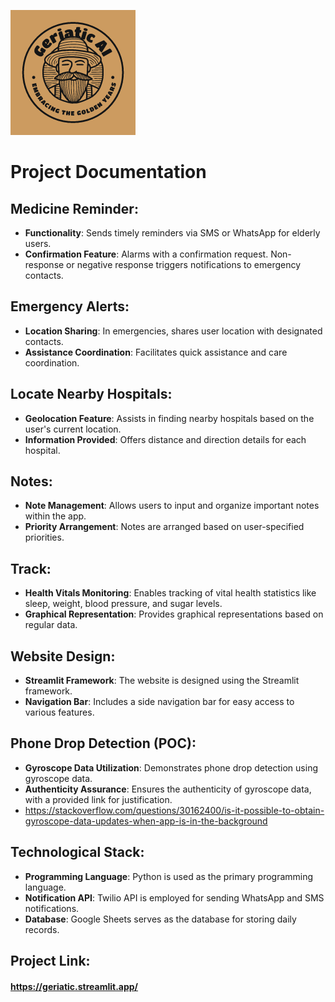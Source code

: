 ![alt text](icon.png)

# Project Documentation

## Medicine Reminder:
   - **Functionality**: Sends timely reminders via SMS or WhatsApp for elderly users.
   - **Confirmation Feature**: Alarms with a confirmation request. Non-response or negative response triggers notifications to emergency contacts.

## Emergency Alerts:
   - **Location Sharing**: In emergencies, shares user location with designated contacts.
   - **Assistance Coordination**: Facilitates quick assistance and care coordination.

## Locate Nearby Hospitals:
   - **Geolocation Feature**: Assists in finding nearby hospitals based on the user's current location.
   - **Information Provided**: Offers distance and direction details for each hospital.

## Notes:
   - **Note Management**: Allows users to input and organize important notes within the app.
   - **Priority Arrangement**: Notes are arranged based on user-specified priorities.

## Track:
   - **Health Vitals Monitoring**: Enables tracking of vital health statistics like sleep, weight, blood pressure, and sugar levels.
   - **Graphical Representation**: Provides graphical representations based on regular data.

## Website Design:
   - **Streamlit Framework**: The website is designed using the Streamlit framework.
   - **Navigation Bar**: Includes a side navigation bar for easy access to various features.
## Phone Drop Detection (POC):
   - **Gyroscope Data Utilization**: Demonstrates phone drop detection using gyroscope data.
   - **Authenticity Assurance**: Ensures the authenticity of gyroscope data, with a provided link for justification.
   - https://stackoverflow.com/questions/30162400/is-it-possible-to-obtain-gyroscope-data-updates-when-app-is-in-the-background

## Technological Stack:
   - **Programming Language**: Python is used as the primary programming language.
   - **Notification API**: Twilio API is employed for sending WhatsApp and SMS notifications.
   - **Database**: Google Sheets serves as the database for storing daily records.

## Project Link:

#### https://geriatic.streamlit.app/








